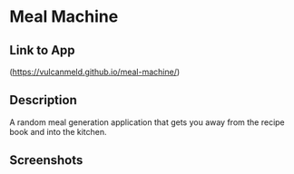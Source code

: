 Meal Machine
==================

## Link to App
(https://vulcanmeld.github.io/meal-machine/)

## Description
A random meal generation application that gets you away from the recipe book and into the kitchen.


## Screenshots

